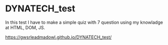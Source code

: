 # DYNATECH_test

In this test I have to make a simple quiz with 7 question using my knowladge at HTML, DOM, JS.

https://gwsrleadmadowl.github.io/DYNATECH_test/
